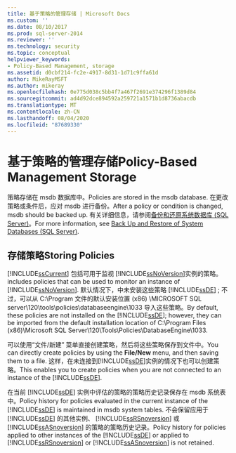 ```yaml
---
title: 基于策略的管理存储 | Microsoft Docs
ms.custom: ''
ms.date: 08/10/2017
ms.prod: sql-server-2014
ms.reviewer: ''
ms.technology: security
ms.topic: conceptual
helpviewer_keywords:
- Policy-Based Management, storage
ms.assetid: d0cbf214-fc2e-4917-8d31-1d71c9ffa61d
author: MikeRayMSFT
ms.author: mikeray
ms.openlocfilehash: 0e775d038c5bb4f7a467f2691e374296f1389d84
ms.sourcegitcommit: ad4d92dce894592a259721a1571b1d8736abacdb
ms.translationtype: MT
ms.contentlocale: zh-CN
ms.lasthandoff: 08/04/2020
ms.locfileid: "87689330"
---
```

# <a name="policy-based-management-storage"></a><span data-ttu-id="c4b61-102">基于策略的管理存储</span><span class="sxs-lookup"><span data-stu-id="c4b61-102">Policy-Based Management Storage</span></span>
  <span data-ttu-id="c4b61-103">策略存储在 msdb 数据库中。</span><span class="sxs-lookup"><span data-stu-id="c4b61-103">Policies are stored in the msdb database.</span></span> <span data-ttu-id="c4b61-104">在更改策略或条件后，应对 msdb 进行备份。</span><span class="sxs-lookup"><span data-stu-id="c4b61-104">After a policy or condition is changed, msdb should be backed up.</span></span> <span data-ttu-id="c4b61-105">有关详细信息，请参阅[备份和还原系统数据库 (SQL Server)](../backup-restore/back-up-and-restore-of-system-databases-sql-server.md)。</span><span class="sxs-lookup"><span data-stu-id="c4b61-105">For more information, see [Back Up and Restore of System Databases &#40;SQL Server&#41;](../backup-restore/back-up-and-restore-of-system-databases-sql-server.md).</span></span>  
  
## <a name="storing-policies"></a><span data-ttu-id="c4b61-106">存储策略</span><span class="sxs-lookup"><span data-stu-id="c4b61-106">Storing Policies</span></span>  
 [!INCLUDE[ssCurrent](../../includes/sscurrent-md.md)] <span data-ttu-id="c4b61-107">包括可用于监视 [!INCLUDE[ssNoVersion](../../includes/ssnoversion-md.md)]实例的策略。</span><span class="sxs-lookup"><span data-stu-id="c4b61-107">includes policies that can be used to monitor an instance of [!INCLUDE[ssNoVersion](../../includes/ssnoversion-md.md)].</span></span> <span data-ttu-id="c4b61-108">默认情况下，中未安装这些策略 [!INCLUDE[ssDE](../../includes/ssde-md.md)] ; 不过，可以从 C:\Program 文件的默认安装位置 (x86) \MICROSOFT SQL server\120\tools\policies\databaseengine\1033 导入这些策略。</span><span class="sxs-lookup"><span data-stu-id="c4b61-108">By default, these policies are not installed on the [!INCLUDE[ssDE](../../includes/ssde-md.md)]; however, they can be imported from the default installation location of C:\Program Files (x86)\Microsoft SQL Server\120\Tools\Policies\DatabaseEngine\1033.</span></span>  
  
 <span data-ttu-id="c4b61-109">可以使用“文件/新建”  菜单直接创建策略，然后将这些策略保存到文件中。</span><span class="sxs-lookup"><span data-stu-id="c4b61-109">You can directly create policies by using the **File/New** menu, and then saving them to a file.</span></span> <span data-ttu-id="c4b61-110">这样，在未连接到[!INCLUDE[ssDE](../../includes/ssde-md.md)]实例的情况下也可以创建策略。</span><span class="sxs-lookup"><span data-stu-id="c4b61-110">This enables you to create policies when you are not connected to an instance of the [!INCLUDE[ssDE](../../includes/ssde-md.md)].</span></span>  
  
 <span data-ttu-id="c4b61-111">在当前 [!INCLUDE[ssDE](../../includes/ssde-md.md)] 实例中评估的策略的策略历史记录保存在 msdb 系统表中。</span><span class="sxs-lookup"><span data-stu-id="c4b61-111">Policy history for policies evaluated in the current instance of the [!INCLUDE[ssDE](../../includes/ssde-md.md)] is maintained in msdb system tables.</span></span> <span data-ttu-id="c4b61-112">不会保留应用于 [!INCLUDE[ssDE](../../includes/ssde-md.md)] 的其他实例、 [!INCLUDE[ssRSnoversion](../../includes/ssrsnoversion-md.md)] 或 [!INCLUDE[ssASnoversion](../../includes/ssasnoversion-md.md)] 的策略的策略历史记录。</span><span class="sxs-lookup"><span data-stu-id="c4b61-112">Policy history for policies applied to other instances of the [!INCLUDE[ssDE](../../includes/ssde-md.md)] or applied to [!INCLUDE[ssRSnoversion](../../includes/ssrsnoversion-md.md)] or [!INCLUDE[ssASnoversion](../../includes/ssasnoversion-md.md)] is not retained.</span></span>  
  
  
